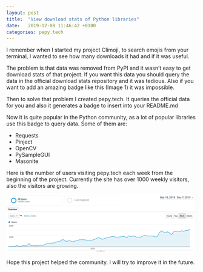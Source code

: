 ```yaml
---
layout: post
title:  "View download stats of Python libraries"
date:   2019-12-08 11:46:42 +0100
categories: pepy.tech
---
```

I remember when I started my project Climoji, to search emojis from your terminal, I wanted to see how many downloads it had and if it was useful.

The problem is that data was removed from PyPI and it wasn’t easy to get download stats of that project. If you want this data you should query the data in the official download stats repository and it was tedious. Also if you want to add an amazing badge like this (Image 1) it was impossible.

Then to solve that problem I created pepy.tech. It queries the official data for you and also it generates a badge to insert into your README.md

Now it is quite popular in the Python community, as a lot of popular libraries use this badge to query data. Some of them are:
* Requests
* Pinject
* OpenCV
* PySampleGUI
* Masonite

Here is the number of users visiting pepy.tech each week from the beginning of the project. Currently the site has over 1000 weekly visitors, also the visitors are growing.

![Visitors of pepy.tech until Desember of 2019](/assets/2019_desember_usage_of_pepy.png)

Hope this project helped the community. I will try to improve it in the future.
